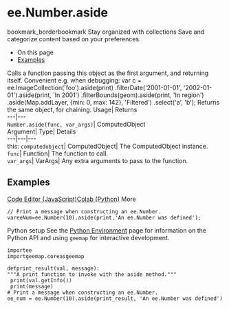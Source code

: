  
#  ee.Number.aside 
bookmark_borderbookmark Stay organized with collections  Save and categorize content based on your preferences. 
  * On this page
  * [Examples](https://developers.google.com/earth-engine/apidocs/ee-number-aside#examples)


Calls a function passing this object as the first argument, and returning itself. Convenient e.g. when debugging: 
var c = ee.ImageCollection('foo').aside(print)
.filterDate('2001-01-01', '2002-01-01').aside(print, 'In 2001')
.filterBounds(geom).aside(print, 'In region')
.aside(Map.addLayer, {min: 0, max: 142}, 'Filtered')
.select('a', 'b');
Returns the same object, for chaining.
Usage| Returns  
---|---  
`Number.aside(func, var_args)`| ComputedObject  
Argument| Type| Details  
---|---|---  
this: `computedobject`| ComputedObject| The ComputedObject instance.  
`func`| Function| The function to call.  
`var_args`| VarArgs| Any extra arguments to pass to the function.  
## Examples
[Code Editor (JavaScript)](https://developers.google.com/earth-engine/apidocs/ee-number-aside#code-editor-javascript-sample)[Colab (Python)](https://developers.google.com/earth-engine/apidocs/ee-number-aside#colab-python-sample) More
```
// Print a message when constructing an ee.Number.
vareeNum=ee.Number(10).aside(print,'An ee.Number was defined');
```
Python setup
See the [ Python Environment](https://developers.google.com/earth-engine/guides/python_install) page for information on the Python API and using `geemap` for interactive development.
```
importee
importgeemap.coreasgeemap
```
```
defprint_result(val, message):
"""A print function to invoke with the aside method."""
 print(val.getInfo())
 print(message)
# Print a message when constructing an ee.Number.
ee_num = ee.Number(10).aside(print_result, 'An ee.Number was defined')
```

